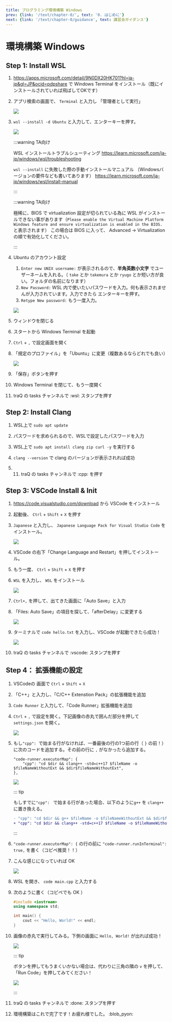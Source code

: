 ```yaml
---
title: プログラミング環境構築 Windows
prev: {link: '/text/chapter-0/', text: '0. はじめに'}
next: {link: '/text/chapter-0/guidance', text: 講習会ガイダンス'}
---
```


# 環境構築 Windows

## Step 1: Install WSL

1. https://apps.microsoft.com/detail/9N0DX20HK701?hl=ja-jp&gl=JP&ocid=pdpshare で Windows Terminal をインストール（既にインストールされていれば飛ばしてOKです）

1. アプリ検索の画面で、 `Terminal` と入力し 「管理者として実行」

    ![](https://md.trap.jp/uploads/upload_367dc95b2cd3e74c808320a907977237.png)


2. `wsl --install -d Ubuntu` と入力して、エンターキーを押す。

    ![](https://md.trap.jp/uploads/upload_7266a7465d2df1dbc341237b2e4983b3.png)


    :::warning TA向け

    WSL インストールトラブルシューティング 
    https://learn.microsoft.com/ja-jp/windows/wsl/troubleshooting

    `wsl --install` に失敗した際の手動インストールマニュアル
    （Windowsバージョンの要件なども書いてあります）
    https://learn.microsoft.com/ja-jp/windows/wsl/install-manual

    :::

    :::warning TA向け

    極稀に、BIOS で virtualization 設定が切られている為に WSL がインストールできない事があります（`Please enable the Virtual Machine Platform Windows feature and ensure virtualization is enabled in the BIOS.` と表示されます）
    この場合は BIOS に入って、 Advanced -> Virtualization の順で有効化してください。

    :::

3. Ubuntu のアカウント設定
    1. `Enter new UNIX username:` が表示されるので、**半角英数小文字** でユーザーネームを入れる。（ `take` とか `takemura` とか `ryugo` とか短い方が良い。フォルダの名前になります）
    2. `New Password:` WSL 内で使いたいパスワードを入力。何も表示されませんが入力されています。入力できたら エンターキーを押す。
    3. `Retype New password:` もう一度入力。

    ![](https://md.trap.jp/uploads/upload_0fb105e906b7670d57ba0d0810418a95.png)

4. ウィンドウを閉じる

6. スタートから Windows Terminal を起動

7. `Ctrl` + `,` で設定画面を開く

8. 「規定のプロファイル」を「Ubuntu」に変更（複数あるならどれでも良い）

    ![](https://md.trap.jp/uploads/upload_0ce2e7b6aa4468178d034ffc65934316.png)

9. 「保存」ボタンを押す

10. Windows Terminal を閉じて、もう一度開く

11. traQ の tasks チャンネルで :wsl: スタンプを押す

## Step 2: Install Clang

1. WSL上で `sudo apt update`

3. パスワードを求められるので、WSLで設定したパスワードを入力
4. WSL上で `sudo apt install clang zip curl -y` を実行する
5. `clang --version` で clang のバージョンが表示されれば成功
6. 11. traQ の tasks チャンネルで :cpp: を押す

## Step 3: VSCode Install & Init

1. https://code.visualstudio.com/download から VSCode をインストール

2. 起動後、 `Ctrl` + `Shift` + `X` を押す

3. `Japanese` と入力し、 `Japanese Language Pack for Visual Studio Code` をインストール。

    ![](https://md.trap.jp/uploads/upload_b54bb733b3bf68010e033d30f2bf57c2.png)

4. VSCode の右下「Change Language and Restart」を押してインストール。

5. もう一度、 `Ctrl` + `Shift` + `X` を押す

6. `WSL` を入力し、 `WSL` をインストール

    ![](https://md.trap.jp/uploads/upload_80d3b7bc083b103d30d372ba8dabbe5b.png)

7. `Ctrl+,` を押して、出てきた画面に「Auto Save」と入力

8. 「Files: Auto Save」の項目を探して、「afterDelay」に変更する

    ![](https://md.trap.jp/uploads/upload_8a51ad57ec7b6d396cb610c9bbb17040.png)

9. ターミナルで `code hello.txt` を入力し、VSCode が起動できたら成功！

    ![](https://md.trap.jp/uploads/upload_b00fe65803252e719a394f50527731d9.png)

8. traQ の tasks チャンネルで :vscode: スタンプを押す

## Step 4： 拡張機能の設定

1. VSCodeの 画面で `Ctrl` + `Shift` + `X`

2. 「C++」と入力し、「C/C++ Extenstion Pack」の拡張機能を追加

3. `Code Runner` と入力して、「Code Runner」拡張機能を追加

4. `Ctrl` + `,` で設定を開く。下記画像の赤丸で囲んだ部分を押して `settings.json` を開く。

    ![](https://md.trap.jp/uploads/upload_bbdd65cb92c5c57bb38f797676aaea8f.png)

5. もし`"cpp": `で始まる行がなければ、一番最後の行の1つ前の行（ `}` の前！）に次のコードを追加する。その前の行に `,` がなかったら追加する。

    ```
    "code-runner.executorMap": {
        "cpp": "cd $dir && clang++ -std=c++17 $fileName -o $fileNameWithoutExt && $dir$fileNameWithoutExt",
    },
    ```

    ![](https://md.trap.jp/uploads/upload_6123c7ce669910790a06b98cc664b827.png)

    ::: tip

    もしすでに`"cpp": ` で始まる行があった場合、以下のように`g++` を `clang++` に置き換える。

    ```diff
    - "cpp": "cd $dir && g++ $fileName -o $fileNameWithoutExt && $dir$fileNameWithoutExt",
    + "cpp": "cd $dir && clang++ -std=c++17 $fileName -o $fileNameWithoutExt && $dir$fileNameWithoutExt",
    ```

    :::

6. `"code-runner.executorMap": {` の行の前に `"code-runner.runInTerminal": true,` を書く（コピペ推奨！！）

7. こんな感じになっていれば OK

    ![](https://md.trap.jp/uploads/upload_1444ef8d082128cc2723db31555f3960.png)

8. WSL を開き、 `code main.cpp` と入力する

9. 次のように書く（コピペでも OK ）

    ```cpp
    #include <iostream>
    using namespace std;

    int main() {
        cout << "Hello, World!" << endl;
    }
    ```

10. 画像の赤丸で実行してみる。下側の画面に `Hello, World!` が出れば成功！

    ![](https://md.trap.jp/uploads/upload_750a50362d2ae00ffcf2f4b041446ed9.png)

    ::: tip

    ボタンを押してもうまくいかない場合は、代わりに三角の隣の `v` を押して、「Run Code」を押してみてください！

    ![](https://md.trap.jp/uploads/upload_2b042cfaa37207457e419a5380ccd466.png)

    :::

11. traQ の tasks チャンネルで :done: スタンプを押す

12. 環境構築はこれで完了です！お疲れ様でした。 :blob_pyon: 
